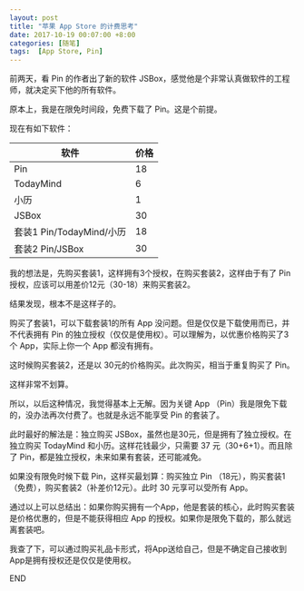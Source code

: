 ```yaml
---
layout: post
title: "苹果 App Store 的计费思考"
date: 2017-10-19 00:07:00 +8:00
categories: [随笔]
tags:  [App Store, Pin]
---
```


前两天，看 Pin 的作者出了新的软件 JSBox，感觉他是个非常认真做软件的工程师，就决定买下他的所有软件。

原本上，我是在限免时间段，免费下载了 Pin。这是个前提。

现在有如下软件：

| 软件                   | 价格   |
| -------------------- | ---- |
| Pin                  | 18   |
| TodayMind            | 6    |
| 小历                   | 1    |
| JSBox                | 30   |
| 套装1 Pin/TodayMind/小历 | 18   |
| 套装2 Pin/JSBox        | 30   |

我的想法是，先购买套装1，这样拥有3个授权，在购买套装2，这样由于有了 Pin 授权，应该可以用差价12元（30-18）来购买套装2。

结果发现，根本不是这样子的。

购买了套装1，可以下载套装1的所有 App 没问题。但是仅仅是下载使用而已，并不代表拥有 Pin 的独立授权（仅仅是使用权）。可以理解为，以优惠价格购买了3个 App，实际上你一个 App 都没有拥有。

这时候购买套装2，还是以 30元的价格购买。此次购买，相当于重复购买了 Pin。

这样非常不划算。

所以，以后这种情况，我觉得基本上无解。因为关键 App （Pin）我是限免下载的，没办法再次付费了。也就是永远不能享受 Pin 的套装了。

此时最好的解法是：独立购买 JSBox，虽然也是30元，但是拥有了独立授权。在独立购买 TodayMind 和小历。这样花钱最少，只需要 37 元（30+6+1）。而且除了 Pin，都是独立授权，未来如果有套装，还可能减免。

如果没有限免时候下载 Pin，这样买最划算：购买独立 Pin （18元），购买套装1（免费），购买套装2（补差价12元）。此时 30 元享可以受所有 App。

通过以上可以总结出：如果你购买拥有一个App，他是套装的核心，此时购买套装是价格优惠的，但是不能获得相应 App 的授权。如果你是限免下载的，那么就远离套装吧。

我查了下，可以通过购买礼品卡形式，将App送给自己，但是不确定自己接收到App是拥有授权还是仅仅是使用权。

END